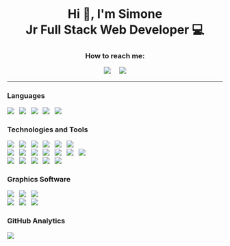 <div align=center>
    <h1 style="border-bottom: none; margin-bottom:0;">Hi 👋, I'm Simone
      <br>Jr Full Stack Web Developer 💻
  </h1>
    <h3>How to reach me:</h3>
    <a href="https://www.linkedin.com/in/simonesichili/"><img src="https://img.shields.io/badge/-LinkedIn-0077B5?logo=LinkedIn&logoColor=white&style=for-the-badge"/></a>&nbsp;&nbsp;&nbsp;&nbsp;
    <a href="mailto:simone.sichili@gmail.com"><img src="https://img.shields.io/badge/-Gmail-EA4335?logo=Gmail&logoColor=white&style=for-the-badge"/></a>
</div>
    
<hr>

<div style="margin-bottom: 20px">
    <h3>Languages</h3>
    <img src="https://img.shields.io/badge/-HTML5-E34F26?logo=html5&logoColor=white&style=for-the-badge"/>&nbsp;&nbsp;
    <img src="https://img.shields.io/badge/-CSS-1572B6?logo=css3&logoColor=white&style=for-the-badge"/>&nbsp;&nbsp;
    <img src="https://img.shields.io/badge/-JavaScript-F7DF1E?logo=javaScript&logoColor=222&style=for-the-badge"/>&nbsp;&nbsp;
    <img src="https://img.shields.io/badge/-PHP-777BB4?logo=php&logoColor=white&style=for-the-badge"/>&nbsp;&nbsp;
    <img src="https://img.shields.io/badge/-SQL-4479A1?logo=&logoColor=white&style=for-the-badge"/>
</div>

<div style="margin-bottom: 20px">
    <h3>Technologies and Tools</h3>
    <img src="https://img.shields.io/badge/-Vue.js-4FC08D?logo=Vue.js&logoColor=white&style=for-the-badge"/>&nbsp;&nbsp;
    <img src="https://img.shields.io/badge/-jQuery-0769AD?logo=jQuery&logoColor=white&style=for-the-badge"/>&nbsp;&nbsp;
    <img src="https://img.shields.io/badge/-Sass-CC6699?logo=Sass&logoColor=white&style=for-the-badge"/>&nbsp;&nbsp;
    <img src="https://img.shields.io/badge/-Bootstrap-7952B3?logo=Bootstrap&logoColor=white&style=for-the-badge"/>&nbsp;&nbsp;
    <img src="https://img.shields.io/badge/-MySQL-4479A1?logo=MySQL&logoColor=white&style=for-the-badge"/>&nbsp;&nbsp;
    <img src="https://img.shields.io/badge/-REST API-3884FF?&style=for-the-badge"/>
    <br>
    <img src="https://img.shields.io/badge/-Laravel-FF2D20?logo=Laravel&logoColor=white&style=for-the-badge"/>&nbsp;&nbsp;
    <img src="https://img.shields.io/badge/-Carbon-990000?&style=for-the-badge"/>&nbsp;&nbsp;
    <img src="https://img.shields.io/badge/-Blade-BE3939?&style=for-the-badge"/>&nbsp;&nbsp;
    <img src="https://img.shields.io/badge/-NPM-CB3837?logo=NPM&logoColor=white&style=for-the-badge"/>&nbsp;&nbsp;
    <img src="https://img.shields.io/badge/-Git-F05032?logo=Git&logoColor=white&style=for-the-badge"/>&nbsp;&nbsp;
    <img src="https://img.shields.io/badge/-GitHub-181717?logo=GitHub&logoColor=white&style=for-the-badge"/>&nbsp;&nbsp;
    <img src="https://img.shields.io/badge/-Composer-885630?logo=Composer&logoColor=white&style=for-the-badge"/>
    <br>
    <img src="https://img.shields.io/badge/-GitKraken-179287?logo=GitKraken&logoColor=white&style=for-the-badge"/>&nbsp;&nbsp;
    <img src="https://img.shields.io/badge/-Postman-FF6C37?logo=Postman&logoColor=white&style=for-the-badge"/>&nbsp;&nbsp;
    <img src="https://img.shields.io/badge/-XAMPP-FB7A24?logo=XAMPP&logoColor=white&style=for-the-badge"/>&nbsp;&nbsp;
    <img src="https://img.shields.io/badge/-Visual Studio Code-007ACC?logo=Visual Studio Code&logoColor=white&style=for-the-badge"/>&nbsp;&nbsp;
    <img src="https://img.shields.io/badge/-Atom-66595C?logo=Atom&logoColor=white&style=for-the-badge"/>
</div>

<div style="margin-bottom: 20px">
    <h3>Graphics Software</h3>
    <img src="https://img.shields.io/badge/-Adobe Photoshop-31A8FF?logo=Adobe-Photoshop&logoColor=white&style=for-the-badge"/>&nbsp;&nbsp;
    <img src="https://img.shields.io/badge/-Adobe Illustrator-FF9A00?logo=Adobe-Illustrator&logoColor=white&style=for-the-badge"/>&nbsp;&nbsp;
    <img src="https://img.shields.io/badge/-Adobe InDesign-FF3366?logo=Adobe-InDesign&logoColor=white&style=for-the-badge"/>
    <br>
    <img src="https://img.shields.io/badge/-Adobe Premiere Pro-7952B3?logo=Adobe-Premiere-Pro&logoColor=white&style=for-the-badge"/>&nbsp;&nbsp;
    <img src="https://img.shields.io/badge/-Adobe After Effects-9999FF?logo=Adobe-After-Effects&logoColor=white&style=for-the-badge"/>&nbsp;&nbsp;
    <img src="https://img.shields.io/badge/-Adobe XD-FF61F6?logo=Adobe-XD&logoColor=white&style=for-the-badge"/>
</div>

<div>
    <h3>GitHub Analytics</h3>
    <img src="https://github-readme-stats.vercel.app/api/top-langs/?username=simonesichili&layout=compact&langs_count=8&theme=default" data-canonical-src="https://github.com/simonesichili/github-readme-stats" >
    
</div>
